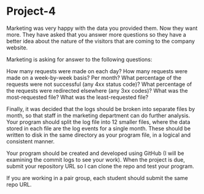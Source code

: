 # Project-4
Marketing was very happy with the data you provided them. Now they want more. They have asked that you answer more questions  so they have a better idea about the nature of the visitors that are coming to the company website.

Marketing is asking for answer to the following questions:

How many requests were made on each day? 
How many requests were made on a week-by-week basis? Per month?
What percentage of the requests were not successful (any 4xx status code)?
What percentage of the requests were redirected elsewhere (any 3xx codes)?
What was the most-requested file?
What was the least-requested file?

Finally, it was decided that the logs should be broken into separate files by month, so that staff in the marketing department can do further analysis. Your program should split the log file into 12 smaller files, where the data stored in each file are the log events for a single month. These should be written to disk in the same directory as your program file, in a logical and consistent manner.

Your program should be created and developed using GitHub (I will be examining the commit logs to see your work). When the project is due, submit your repository URL so I can clone the repo and test your program.  

If you are working in a pair group, each student should submit the same repo URL.
